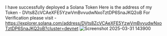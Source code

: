 I have successfully deployed a Solana Token 
Here is the address of my Token -  DVts8ZcVCAeXFE5YzwVmBvvudwNxoTztDP6SnaJKQ2oB
For Verification please visit - https://explorer.solana.com/address/DVts8ZcVCAeXFE5YzwVmBvvudwNxoTztDP6SnaJKQ2oB?cluster=devnet
![Screenshot 2025-03-31 143900](https://github.com/user-attachments/assets/1bcb573c-0c1c-4b8d-9a50-bec9be6851b1)
